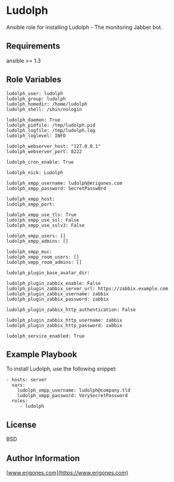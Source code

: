 Ludolph
=========

Ansible role for installing Ludolph - The monitoring Jabber bot.

Requirements
------------

ansible >= 1.3

Role Variables
--------------

```
ludolph_user: ludolph
ludolph_group: ludolph
ludolph_homedir: /home/ludolph
ludolph_shell: /sbin/nologin

ludolph_daemon: True
ludolph_pidfile: /tmp/ludolph.pid
ludolph_logfile: /tmp/ludolph.log
ludolph_loglevel: INFO

ludolph_webserver_host: "127.0.0.1"
ludolph_webserver_port: 8222

ludolph_cron_enable: True

ludolph_nick: Ludolph

ludolph_xmpp_username: ludolph@erigones.com
ludolph_xmpp_password: SecretPassw0rd

ludolph_xmpp_host:
ludolph_xmpp_port:

ludolph_xmpp_use_tls: True
ludolph_xmpp_use_ssl: False
ludolph_xmpp_use_sslv3: False

ludolph_xmpp_users: []
ludolph_xmpp_admins: []

ludolph_xmpp_muc:
ludolph_xmpp_room_users: []
ludolph_xmpp_room_admins: []

ludolph_plugin_base_avatar_dir:

ludolph_plugin_zabbix_enable: False
ludolph_plugin_zabbix_server_url: https://zabbix.example.com
ludolph_plugin_zabbix_username: zabbix
ludolph_plugin_zabbix_password: zabbix

ludolph_plugin_zabbix_http_authentication: False

ludolph_plugin_zabbix_http_username: zabbix
ludolph_plugin_zabbix_http_password: zabbix

ludolph_service_enabled: True
```

Example Playbook
----------------

To install Ludolph, use the following snippet:

    - hosts: server
      vars:
        ludolph_xmpp_username: ludolph@company.tld
        ludolph_xmpp_password: VerySecretPassword
      roles:
         - ludolph

License
-------

BSD

Author Information
------------------

[www.erigones.com](https://www.erigones.com)

